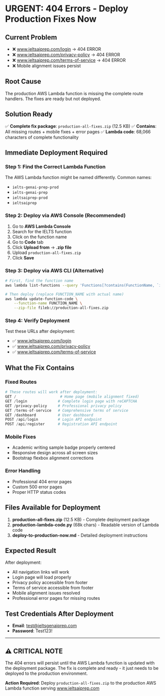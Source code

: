 # URGENT: 404 Errors - Deploy Production Fixes Now

## Current Problem
- ❌ www.ieltsaiprep.com/login → 404 ERROR
- ❌ www.ieltsaiprep.com/privacy-policy → 404 ERROR  
- ❌ www.ieltsaiprep.com/terms-of-service → 404 ERROR
- ❌ Mobile alignment issues persist

## Root Cause
The production AWS Lambda function is missing the complete route handlers. The fixes are ready but not deployed.

## Solution Ready
✅ **Complete fix package**: `production-all-fixes.zip` (12.5 KB)
✅ **Contains**: All missing routes + mobile fixes + error pages
✅ **Lambda code**: 68,066 characters of complete functionality

## Immediate Deployment Required

### Step 1: Find the Correct Lambda Function
The AWS Lambda function might be named differently. Common names:
- `ielts-genai-prep-prod`
- `ielts-genai-prep`
- `ieltsaiprep-prod`
- `ieltsaiprep`

### Step 2: Deploy via AWS Console (Recommended)
1. Go to **AWS Lambda Console**
2. Search for the IELTS function
3. Click on the function name
4. Go to **Code** tab
5. Click **Upload from** → **.zip file**
6. Upload `production-all-fixes.zip`
7. Click **Save**

### Step 3: Deploy via AWS CLI (Alternative)
```bash
# First, find the function name
aws lambda list-functions --query 'Functions[?contains(FunctionName, `ielts`)].FunctionName'

# Then deploy (replace FUNCTION_NAME with actual name)
aws lambda update-function-code \
    --function-name FUNCTION_NAME \
    --zip-file fileb://production-all-fixes.zip
```

### Step 4: Verify Deployment
Test these URLs after deployment:
- ✅ www.ieltsaiprep.com/login
- ✅ www.ieltsaiprep.com/privacy-policy
- ✅ www.ieltsaiprep.com/terms-of-service

## What the Fix Contains

### Fixed Routes
```python
# These routes will work after deployment:
GET /                    # Home page (mobile alignment fixed)
GET /login              # Complete login page with reCAPTCHA
GET /privacy-policy     # Professional privacy policy
GET /terms-of-service   # Comprehensive terms of service
GET /dashboard          # User dashboard
POST /api/login         # Login API endpoint
POST /api/register      # Registration API endpoint
```

### Mobile Fixes
- Academic writing sample badge properly centered
- Responsive design across all screen sizes
- Bootstrap flexbox alignment corrections

### Error Handling
- Professional 404 error pages
- Custom 500 error pages
- Proper HTTP status codes

## Files Available for Deployment

1. **production-all-fixes.zip** (12.5 KB) - Complete deployment package
2. **production-lambda-code.py** (68k chars) - Readable version of Lambda code
3. **deploy-to-production-now.md** - Detailed deployment instructions

## Expected Result

After deployment:
- All navigation links will work
- Login page will load properly
- Privacy policy accessible from footer
- Terms of service accessible from footer
- Mobile alignment issues resolved
- Professional error pages for missing routes

## Test Credentials After Deployment
- **Email**: test@ieltsgenaiprep.com
- **Password**: Test123!

---

## ⚠️ CRITICAL NOTE
The 404 errors will persist until the AWS Lambda function is updated with the deployment package. The fix is complete and ready - it just needs to be deployed to the production environment.

**Action Required**: Deploy `production-all-fixes.zip` to the production AWS Lambda function serving www.ieltsaiprep.com